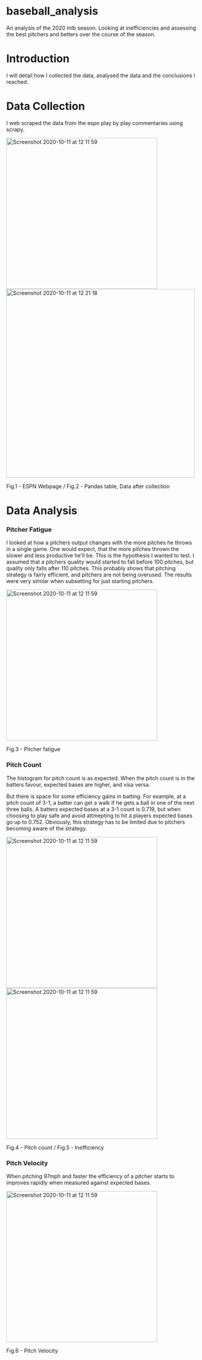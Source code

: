 # baseball_analysis
An analysis of the 2020 mlb season. Looking at inefficiencies and assessing the best pitchers and betters over the course of the season.

# Introduction
I will detail how I collected the data, analysed the data and the conclusions I reached.

# Data Collection
I web scraped the data from the espn play by play commentaries using scrapy.

<p float="left">
  <img width="400" alt="Screenshot 2020-10-11 at 12 11 59" src="https://user-images.githubusercontent.com/72214007/97102294-895db700-16a4-11eb-90c3-ee71ea4c44f7.png"> <img width="500" alt="Screenshot 2020-10-11 at 12 21 18" src="https://user-images.githubusercontent.com/72214007/97102699-03dc0600-16a8-11eb-958a-f029964d0e2c.png">
  <figcaption>Fig.1 - ESPN Webpage  /   Fig.2 - Pandas table, Data after collection</figcaption>
</p>

# Data Analysis
### Pitcher Fatigue
I looked at how a pitchers output changes with the more pitches he throws in a single game. One would expect, that the more pitches thrown the slower and less productive he'll be. This is the hypothesis I wanted to test. 
I assumed that a pitchers quality would started to fall before 100 pitches, but quality only falls after 110 pitches. This probably shows that pitching strategy is fairly efficient, and pitchers are not being overused. The results were very similar when subsetting for just starting pitchers.
<p float="left">
  <img width="400" alt="Screenshot 2020-10-11 at 12 11 59" src="https://user-images.githubusercontent.com/72214007/97102819-ed827a00-16a8-11eb-86e0-aa2e36569ae6.png">
  <figcaption>Fig.3 - Pitcher fatigue</figcaption>
</p>

### Pitch Count
The histogram for pitch count is as expected. When the pitch count is in the batters favour, expected bases are higher, and visa versa.

But there is space for some efficiency gains in batting. For example, at a pitch count of 3-1, a batter can get a walk if he gets a ball in one of the next three balls. A batters expected bases at a 3-1 count is 0.719, but when choosing to play safe and avoid attmepting to hit a players expected bases go up to 0.752. Obviously, this strategy has to be limited due to pitchers becoming aware of the strategy.

<p float="left">
  <img width="400" alt="Screenshot 2020-10-11 at 12 11 59" src="https://user-images.githubusercontent.com/72214007/97103104-ccbb2400-16aa-11eb-9a9f-d19bd58fdcff.png"> <img width="400" alt="Screenshot 2020-10-11 at 12 11 59" src="https://user-images.githubusercontent.com/72214007/97103241-7c909180-16ab-11eb-9a3e-85d238288824.png">
  <figcaption>Fig.4 - Pitch count  /   Fig.5 - Inefficiency</figcaption>
</p>

### Pitch Velocity
When pitching 97mph and faster the efficiency of a pitcher starts to improves rapidly when measured against expected bases.

<p float="left">
  <img width="400" alt="Screenshot 2020-10-11 at 12 11 59" src="https://user-images.githubusercontent.com/72214007/97103526-4d7b1f80-16ad-11eb-808c-47539de44cd9.png"> 
  <figcaption>Fig.6 - Pitch Velocity</figcaption>
</p>
